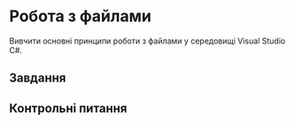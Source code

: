 # Робота з файлами

Вивчити основні принципи роботи з файлами у середовищі Visual Studio C#.

## Завдання

## Контрольні питання
